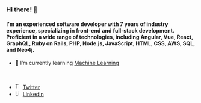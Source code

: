 ### Hi there! 👋
#### I'm an experienced software developer with 7 years of industry experience, specializing in front-end and full-stack development. Proficient in a wide range of technologies, including Angular, Vue, React, GraphQL, Ruby on Rails, PHP, Node.js, JavaScript, HTML, CSS, AWS, SQL, and Neo4j.

- 🌱 I’m currently learning [Machine Learning](https://www.coursera.org/specializations/machine-learning-introduction)
<br/>
<ul>
  <li>
    <img src="https://user-images.githubusercontent.com/3603793/87077942-4b727b00-c1fa-11ea-890c-c1249a500a57.png" width="16" alt="Twitter"> 
    <a href="https://twitter.com/g5ldebona" target="_blank" title="Twitter">Twitter</a>
  </li>
  <li>
    <img src="https://user-images.githubusercontent.com/3603793/87078013-6b09a380-c1fa-11ea-9ca0-6789b1cafb1c.png" width="16" alt="Linkedin"> 
    <a href="https://www.linkedin.com/in/gabrieldebona/" target="_blank" title="LinkedIn">LinkedIn</a>
  </li>
</ul>


<!--
**g5l/g5l** is a ✨ _special_ ✨ repository because its `README.md` (this file) appears on your GitHub profile.

Here are some ideas to get you started:    



- 👯 I’m looking to collaborate on ...
- 🤔 I’m looking for help with ...
- 💬 Ask me about ...
- 📫 How to reach me: ...
- 😄 Pronouns: ...
- ⚡ Fun fact: ...
-->
